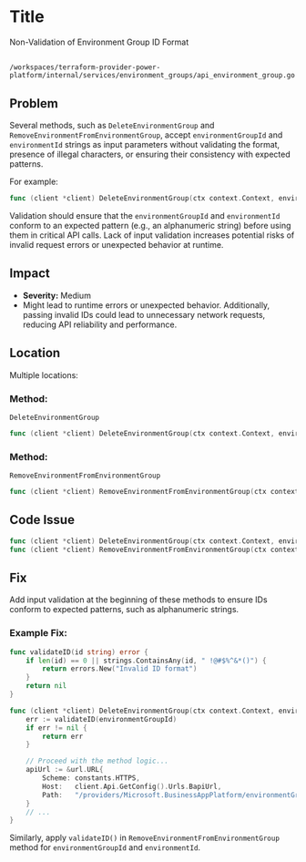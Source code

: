 # Title

Non-Validation of Environment Group ID Format

##

`/workspaces/terraform-provider-power-platform/internal/services/environment_groups/api_environment_group.go`

## Problem

Several methods, such as `DeleteEnvironmentGroup` and `RemoveEnvironmentFromEnvironmentGroup`, accept `environmentGroupId` and `environmentId` strings as input parameters without validating the format, presence of illegal characters, or ensuring their consistency with expected patterns.

For example:
```go
func (client *client) DeleteEnvironmentGroup(ctx context.Context, environmentGroupId string) error
```

Validation should ensure that the `environmentGroupId` and `environmentId` conform to an expected pattern (e.g., an alphanumeric string) before using them in critical API calls. Lack of input validation increases potential risks of invalid request errors or unexpected behavior at runtime.

## Impact

- **Severity:** Medium  
- Might lead to runtime errors or unexpected behavior. Additionally, passing invalid IDs could lead to unnecessary network requests, reducing API reliability and performance.

## Location

Multiple locations:

### Method:

`DeleteEnvironmentGroup`
```go
func (client *client) DeleteEnvironmentGroup(ctx context.Context, environmentGroupId string) error
```

### Method:

`RemoveEnvironmentFromEnvironmentGroup`
```go
func (client *client) RemoveEnvironmentFromEnvironmentGroup(ctx context.Context, environmentGroupId, environmentId string) error
```

## Code Issue

```go
func (client *client) DeleteEnvironmentGroup(ctx context.Context, environmentGroupId string) error
func (client *client) RemoveEnvironmentFromEnvironmentGroup(ctx context.Context, environmentGroupId, environmentId string) error
```

## Fix

Add input validation at the beginning of these methods to ensure IDs conform to expected patterns, such as alphanumeric strings.

### Example Fix:

```go
func validateID(id string) error {
	if len(id) == 0 || strings.ContainsAny(id, " !@#$%^&*()") {
		return errors.New("Invalid ID format")
	}
	return nil
}

func (client *client) DeleteEnvironmentGroup(ctx context.Context, environmentGroupId string) error {
	err := validateID(environmentGroupId)
	if err != nil {
		return err
	}

	// Proceed with the method logic...
	apiUrl := &url.URL{
		Scheme: constants.HTTPS,
		Host:   client.Api.GetConfig().Urls.BapiUrl,
		Path:   "/providers/Microsoft.BusinessAppPlatform/environmentGroups/" + environmentGroupId,
	}
	// ...
}
```

Similarly, apply `validateID()` in `RemoveEnvironmentFromEnvironmentGroup` method for `environmentGroupId` and `environmentId`.

